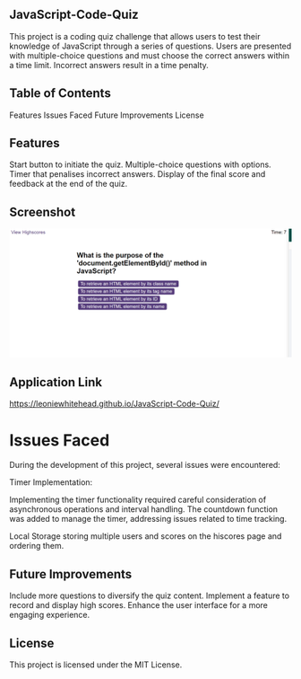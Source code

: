 ## JavaScript-Code-Quiz

This project is a coding quiz challenge that allows users to test their knowledge of JavaScript through a series of questions. Users are presented with multiple-choice questions and must choose the correct answers within a time limit. Incorrect answers result in a time penalty.

## Table of Contents
Features
Issues Faced
Future Improvements
License

## Features
Start button to initiate the quiz.
Multiple-choice questions with options.
Timer that penalises incorrect answers.
Display of the final score and feedback at the end of the quiz.

## Screenshot
![Quiz Screenshot](https://github.com/LeonieWhitehead/JavaScript-Code-Quiz/blob/main/127.0.0.1_5501_challenge_starter_index.html%20(1).png?raw=true)

## Application Link
https://leoniewhitehead.github.io/JavaScript-Code-Quiz/

# Issues Faced
During the development of this project, several issues were encountered:

Timer Implementation:

Implementing the timer functionality required careful consideration of asynchronous operations and interval handling. The countdown function was added to manage the timer, addressing issues related to time tracking.

Local Storage
storing multiple users and scores on the hiscores page and ordering them.

## Future Improvements
Include more questions to diversify the quiz content.
Implement a feature to record and display high scores.
Enhance the user interface for a more engaging experience.

## License
This project is licensed under the MIT License.